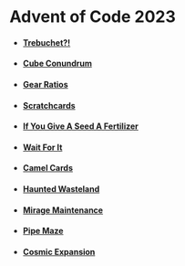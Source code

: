 # Advent of Code 2023

* #### [Trebuchet?!](https://github.com/iliyaYanev/advent-of-code-2023/tree/master/src/main/java/day_1)
* #### [Cube Conundrum](https://github.com/iliyaYanev/advent-of-code-2023/tree/master/src/main/java/day_2)
* #### [Gear Ratios](https://github.com/iliyaYanev/advent-of-code-2023/tree/master/src/main/java/day_3)
* #### [Scratchcards](https://github.com/iliyaYanev/advent-of-code-2023/tree/master/src/main/java/day_4)
* #### [If You Give A Seed A Fertilizer](https://github.com/iliyaYanev/advent-of-code-2023/tree/master/src/main/java/day_5)
* #### [Wait For It](https://github.com/iliyaYanev/advent-of-code-2023/tree/master/src/main/java/day_6)
* #### [Camel Cards](https://github.com/iliyaYanev/advent-of-code-2023/tree/master/src/main/java/day_7)
* #### [Haunted Wasteland](https://github.com/iliyaYanev/advent-of-code-2023/tree/master/src/main/java/day_8)
* #### [Mirage Maintenance](https://github.com/iliyaYanev/advent-of-code-2023/tree/master/src/main/java/day_9)
* #### [Pipe Maze](https://github.com/iliyaYanev/advent-of-code-2023/tree/master/src/main/java/day_10)
* #### [Cosmic Expansion](https://github.com/iliyaYanev/advent-of-code-2023/tree/master/src/main/java/day_11)
